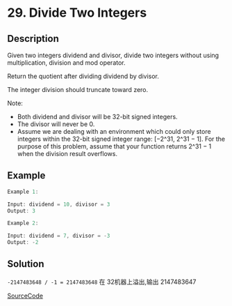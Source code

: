 # 29. Divide Two Integers

## Description

Given two integers dividend and divisor, divide two integers without using multiplication, division and mod operator.

Return the quotient after dividing dividend by divisor.

The integer division should truncate toward zero.

Note:

* Both dividend and divisor will be 32-bit signed integers.
* The divisor will never be 0.
* Assume we are dealing with an environment which could only store integers within the 32-bit signed integer range: [−2^31,  2^31 − 1]. For the purpose of this problem, assume that your function returns 2^31 − 1 when the division result overflows.

## Example

```javascript
Example 1:

Input: dividend = 10, divisor = 3
Output: 3

Example 2:

Input: dividend = 7, divisor = -3
Output: -2

```

## Solution

`-2147483648 / -1 = 2147483648` 在 32机器上溢出,输出 2147483647

[SourceCode](./solution.js)